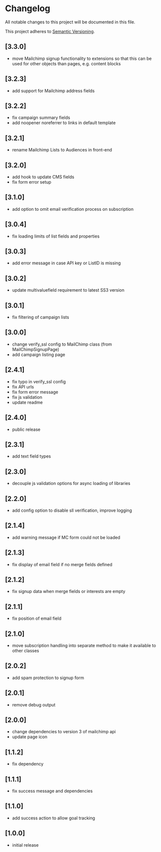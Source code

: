 # Changelog

All notable changes to this project will be documented in this file.

This project adheres to [Semantic Versioning](http://semver.org/).

## [3.3.0]

* move Mailchimp signup functionality to extensions so that this can be used for other objects than pages, e.g. content blocks

## [3.2.3]

* add support for Mailchimp address fields

## [3.2.2]

* fix campaign summary fields
* add noopener noreferrer to links in default template

## [3.2.1]

* rename Mailchimp Lists to Audiences in front-end

## [3.2.0]

* add hook to update CMS fields
* fix form error setup

## [3.1.0]

* add option to omit email verification process on subscription

## [3.0.4]

* fix loading limits of list fields and properties

## [3.0.3]

* add error message in case API key or ListID is missing

## [3.0.2]

* update multivaluefield requirement to latest SS3 version

## [3.0.1]

* fix filtering of campaign lists

## [3.0.0]

* change verify_ssl config to MailChimp class (from MailChimpSignupPage)
* add campaign listing page

## [2.4.1]

* fix typo in verify_ssl config
* fix API urls
* fix form error message
* fix js validation
* update readme

## [2.4.0]

* public release

## [2.3.1]

* add text field types

## [2.3.0]

* decouple js validation options for async loading of libraries

## [2.2.0]

* add config option to disable sll verification, improve logging

## [2.1.4]

* add warning message if MC form could not be loaded

## [2.1.3]

* fix display of email field if no merge fields defined

## [2.1.2]

* fix signup data when merge fields or interests are empty

## [2.1.1]

* fix position of email field

## [2.1.0]

* move subscription handling into separate method to make it available to other classes

## [2.0.2]

* add spam protection to signup form

## [2.0.1]

* remove debug output

## [2.0.0]

* change dependencies to version 3 of mailchimp api
* update page icon

## [1.1.2]

* fix dependency

## [1.1.1]

* fix success message and dependencies

## [1.1.0]

* add success action to allow goal tracking

## [1.0.0]

* initial release
